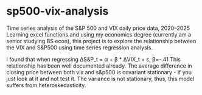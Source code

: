 # sp500-vix-analysis
Time series analysis of the S&P 500 and VIX daily price data, 2020–2025 
Learning excel functions and using my economics degree (currently am a senior studying BS econ), this project is to explore the relationship between the VIX and S&P500 using time series regression analysis. 

I found that when regressing  ΔS&P_t = α + β * ΔVIX_t + ε, β=-.41 This relationship has been well documented already. 
The average difference in closing price between both vix and s&p500 is covariant stationary - if you just look at it and not test it.
The variance is not stationary, thus, this model suffers from heteroskedasticity. 

